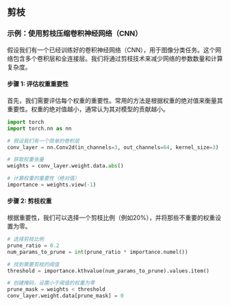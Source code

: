 ## 剪枝
### 示例：使用剪枝压缩卷积神经网络（CNN）

假设我们有一个已经训练好的卷积神经网络（CNN），用于图像分类任务。这个网络包含多个卷积层和全连接层。我们将通过剪枝技术来减少网络的参数数量和计算复杂度。

#### 步骤 1: 评估权重重要性

首先，我们需要评估每个权重的重要性。常用的方法是根据权重的绝对值来衡量其重要性。权重的绝对值越小，通常认为其对模型的贡献越小。
~~~py
import torch
import torch.nn as nn

# 假设我们有一个简单的卷积层
conv_layer = nn.Conv2d(in_channels=3, out_channels=64, kernel_size=3)

# 获取权重张量
weights = conv_layer.weight.data.abs()

# 计算权重的重要性（绝对值）
importance = weights.view(-1)
~~~

#### 步骤 2: 剪枝权重

根据重要性，我们可以选择一个剪枝比例（例如20%），并将那些不重要的权重设置为零。
~~~py
# 选择剪枝比例
prune_ratio = 0.2
num_params_to_prune = int(prune_ratio * importance.numel())

# 找到需要剪枝的阈值
threshold = importance.kthvalue(num_params_to_prune).values.item()

# 创建掩码，设置小于阈值的权重为零
prune_mask = weights < threshold
conv_layer.weight.data[prune_mask] = 0
~~~
<!--stackedit_data:
eyJoaXN0b3J5IjpbLTI3MjkyNTAwMCwtMTQ2Mjk0OTQzOCwxMD
E1Nzc1MjAzXX0=
-->